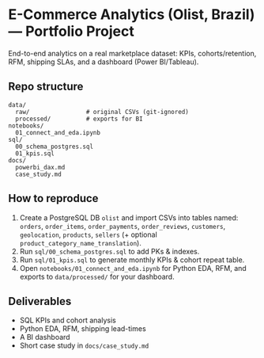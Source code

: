 # E-Commerce Analytics (Olist, Brazil) — Portfolio Project

End-to-end analytics on a real marketplace dataset: KPIs, cohorts/retention, RFM, shipping SLAs, and a dashboard (Power BI/Tableau).

## Repo structure
```
data/
  raw/                # original CSVs (git-ignored)
  processed/          # exports for BI
notebooks/
  01_connect_and_eda.ipynb
sql/
  00_schema_postgres.sql
  01_kpis.sql
docs/
  powerbi_dax.md
  case_study.md
```

## How to reproduce
1. Create a PostgreSQL DB `olist` and import CSVs into tables named: `orders`, `order_items`, `order_payments`, `order_reviews`, `customers`, `geolocation`, `products`, `sellers` (+ optional `product_category_name_translation`).
2. Run `sql/00_schema_postgres.sql` to add PKs & indexes.
3. Run `sql/01_kpis.sql` to generate monthly KPIs & cohort repeat table.
4. Open `notebooks/01_connect_and_eda.ipynb` for Python EDA, RFM, and exports to `data/processed/` for your dashboard.

## Deliverables
- SQL KPIs and cohort analysis
- Python EDA, RFM, shipping lead-times
- A BI dashboard
- Short case study in `docs/case_study.md`
